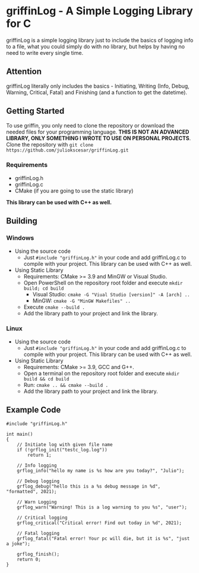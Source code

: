 ﻿# griffinLog - A Simple Logging Library for C
griffinLog is a simple logging library just to include the basics of logging info to a file, what you could simply do with no library, but helps by having no need to write every single time.

## Attention
griffinLog literally only includes the basics - Initiating, Writing (Info, Debug, Warning, Critical, Fatal) and Finishing (and a function to get the datetime).

## Getting Started
To use griffin, you only need to clone the repository or download the needed files for your programming language. **THIS IS NOT AN ADVANCED LIBRARY, ONLY SOMETHING I WROTE TO USE ON PERSONAL PROJECTS**.
Clone the repository with `git clone https://github.com/juliokscesar/griffinLog.git`

### Requirements
- griffinLog.h
- griffinLog.c
- CMake (if you are going to use the static library)

**This library can be used with C++ as well.**

## Building
### Windows
- Using the source code 
    - Just `#include "griffinLog.h"` in your code and add griffinLog.c to compile with your project. This library can be used with C++ as well.
- Using Static Library
    - Requirements: CMake >= 3.9 and MinGW or Visual Studio.
    - Open PowerShell on the repository root folder and execute `mkdir build; cd build`
        - Visual Studio: `cmake -G "Viual Studio [version]" -A [arch] ..` 
        - MinGW: `cmake -G "MinGW Makefiles" ..`
    - Execute `cmake --build .`
    - Add the library path to your project and link the library.

### Linux
- Using the source code
    - Just `#include "griffinLog.h"` in your code and add griffinLog.c to compile with your project. This library can be used with C++ as well.
- Using Static Library
    - Requirements: CMake >= 3.9, GCC and G++.
    - Open a terminal on the repository root folder and execute `mkdir build && cd build`
    - Run: `cmake .. && cmake --build .`
    - Add the library path to your project and link the library.

## Example Code
```
#include "griffinLog.h"

int main()
{
    // Initiate log with given file name
    if (!grflog_init("testc_log.log"))
        return 1;

    // Info logging
    grflog_info("hello my name is %s how are you today?", "Julio");

    // Debug logging
    grflog_debug("hello this is a %s debug message in %d", "formatted", 2021);

    // Warn Logging
    grflog_warn("Warning! This is a log warning to you %s", "user");

    // Critical logging
    grflog_critical("Critical error! Find out today in %d", 2021);

    // Fatal logging
    grflog_fatal("Fatal error! Your pc will die, but it is %s", "just a joke");

    grflog_finish();
    return 0;
}
```
